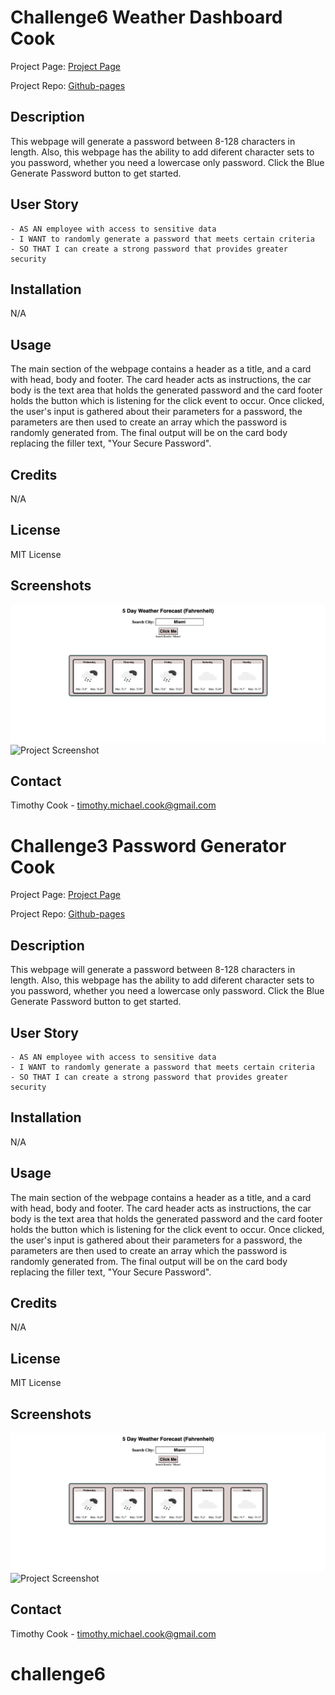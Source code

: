 # Challenge6 Weather Dashboard Cook

Project Page: [Project Page](https://timothymichaelcook.github.io/challenge3-password-generator-cook/)

Project Repo: [Github-pages](https://github.com/timothymichaelcook/challenge3-password-generator-cook)

## Description

This webpage will generate a password between 8-128 characters in length. Also, this webpage has the ability to add diferent character sets to you password, whether you need a lowercase only password. Click the Blue Generate Password button to get started.

## User Story

```
- AS AN employee with access to sensitive data
- I WANT to randomly generate a password that meets certain criteria
- SO THAT I can create a strong password that provides greater security
```

## Installation

N/A

## Usage

The main section of the webpage contains a header as a title, and a card with head, body and footer. The card header acts as instructions, the car body is the text area that holds the generated password and the card footer holds the button which is listening for the click event to occur. Once clicked, the user's input is gathered about their parameters for a password, the parameters are then used to create an array which the password is randomly generated from. The final output will be on the card body replacing the filler text, "Your Secure Password".


## Credits

N/A

## License

MIT License

## Screenshots

![Project Screenshot](./assets/images/screenshot1.png)
![Project Screenshot](./assets/images/screenshot2.png)

## Contact
Timothy Cook - timothy.michael.cook@gmail.com
# Challenge3 Password Generator Cook

Project Page: [Project Page](https://timothymichaelcook.github.io/challenge3-password-generator-cook/)

Project Repo: [Github-pages](https://github.com/timothymichaelcook/challenge3-password-generator-cook)

## Description

This webpage will generate a password between 8-128 characters in length. Also, this webpage has the ability to add diferent character sets to you password, whether you need a lowercase only password. Click the Blue Generate Password button to get started.

## User Story

```
- AS AN employee with access to sensitive data
- I WANT to randomly generate a password that meets certain criteria
- SO THAT I can create a strong password that provides greater security
```

## Installation

N/A

## Usage

The main section of the webpage contains a header as a title, and a card with head, body and footer. The card header acts as instructions, the car body is the text area that holds the generated password and the card footer holds the button which is listening for the click event to occur. Once clicked, the user's input is gathered about their parameters for a password, the parameters are then used to create an array which the password is randomly generated from. The final output will be on the card body replacing the filler text, "Your Secure Password".


## Credits

N/A

## License

MIT License

## Screenshots

![Project Screenshot](./assets/images/screenshot1.png)
![Project Screenshot](./assets/images/screenshot2.png)

## Contact
Timothy Cook - timothy.michael.cook@gmail.com
# challenge6
